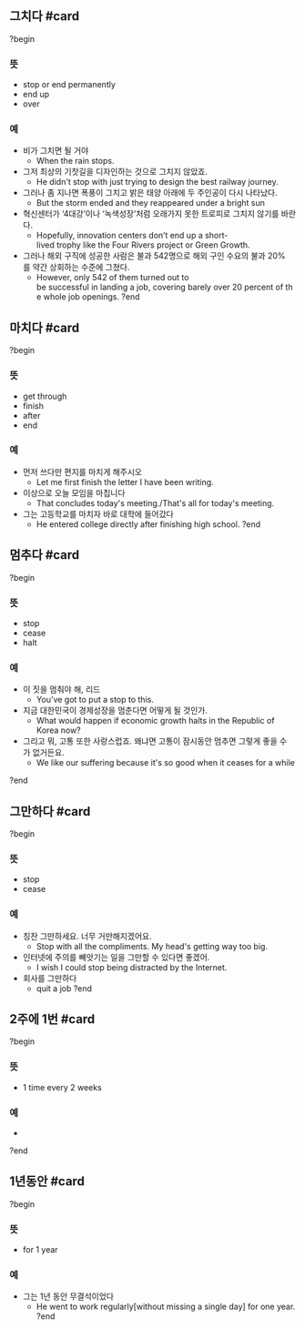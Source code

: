 ## 그치다 #card
?begin
### 뜻
- stop or end permanently
- end up
- over
### 예
- 비가 그치면 될 거야
	- When the rain stops.
- 그저 최상의 기찻길을 디자인하는 것으로 그치지 않았죠.
	- He didn't stop with just trying to design the best railway journey.
- 그러나 좀 지나면 폭풍이 그치고 밝은 태양 아래에 두 주인공이 다시 나타났다.
	- But the storm ended and they reappeared under a bright sun
- 혁신센터가 ‘4대강’이나 ‘녹색성장’처럼 오래가지 못한 트로피로 그치지 않기를 바란다.
	- Hopefully, innovation centers don’t end up a short-lived trophy like the Four Rivers project or Green Growth.
- 그러나 해외 구직에 성공한 사람은 불과 542명으로 해외 구인 수요의 불과 20%를 약간 상회하는 수준에 그쳤다.
	- However, only 542 of them turned out to be successful in landing a job, covering barely over 20 percent of the whole job openings.
?end


## 마치다 #card
?begin
### 뜻
- get through
- finish
- after
- end
### 예
- 먼저 쓰다만 편지를 마치게 해주시오
	- Let me first finish the letter I have been writing.
- 이상으로 오늘 모임을 마칩니다
	- That concludes today's meeting./That's all for today's meeting.
- 그는 고등학교를 마치자 바로 대학에 들어갔다
	- He entered college directly after finishing high school.
?end


## 멈추다 #card
?begin
### 뜻
- stop
- cease
- halt
### 예
- 이 짓을 멈춰야 해, 리드
	- You've got to put a stop to this.
- 지금 대한민국이 경제성장을 멈춘다면 어떻게 될 것인가.
	- What would happen if economic growth halts in the Republic of Korea now?
- 그리고 뭐, 고통 또한 사랑스럽죠. 왜냐면 고통이 잠시동안 멈추면 그렇게 좋을 수가 없거든요.
	- We like our suffering because it's so good when it ceases for a while
<!--SR:!2025-05-11,9,250-->
?end


## 그만하다 #card
?begin
### 뜻
- stop
- cease
### 예
- 칭찬 그만하세요. 너무 거만해지겠어요.
	- Stop with all the compliments. My head's getting way too big.
- 인터넷에 주의를 빼앗기는 일을 그만할 수 있다면 좋겠어.
	- I wish I could stop being distracted by the Internet.
- 회사를 그만하다
	- quit a job
?end


## 2주에 1번 #card
?begin
### 뜻
- 1 time every 2 weeks
### 예
-
?end

## 1년동안 #card
?begin
### 뜻
- for 1 year
### 예
- 그는 1년 동안 무결석이었다
	- He went to work regularly[without missing a single day] for one year.
?end
